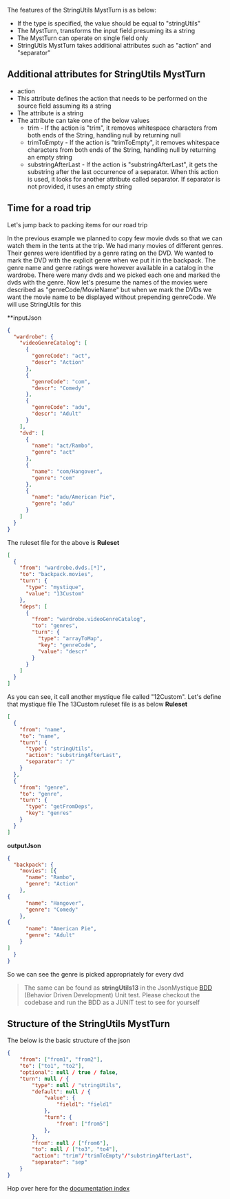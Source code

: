 The features of the StringUtils MystTurn is as below:

* If the type is specified, the value should be equal to "stringUtils"
* The MystTurn, transforms the input field presuming its a string
* The MystTurn can operate on single field only
* StringUtils MystTurn takes additional attributes such as "action" and "separator"

## Additional attributes for StringUtils MystTurn

* action
 * This attribute defines the action that needs to be performed on the source field assuming its a string
 * The attribute is a string
 * The attribute can take one of the below values
    * trim - If the action is "trim", it removes whitespace characters from both ends of the String, handling null by returning null
    * trimToEmpty - If the action is "trimToEmpty", it removes whitespace characters from both ends of the String, handling null by returning an empty string
    * substringAfterLast - If the action is "substringAfterLast", it gets the substring after the last occurrence of a separator. When this action is used, it looks for another attribute called separator. If separator is not provided, it uses an empty string

## Time for a road trip 
Let's jump back to packing items for our road trip

In the previous example we planned to copy few movie dvds so that we can watch them in the tents at the trip. We had many movies of different genres. Their genres were identified by a genre rating on the DVD. We wanted to mark the DVD with the explicit genre when we put it in the backpack. The genre name and genre ratings were however available in a catalog in the wardrobe. There were many dvds and we picked each one and marked the dvds with the genre. Now let's presume the names of the movies were described as "genreCode/MovieName" but when we mark the DVDs we want the movie name to be displayed without prepending genreCode. We will use StringUtils for this

**inputJson
```json
{
  "wardrobe": {
    "videoGenreCatalog": [
      {
        "genreCode": "act",
        "descr": "Action"
      },
      {
        "genreCode": "com",
        "descr": "Comedy"
      },
      {
        "genreCode": "adu",
        "descr": "Adult"
      }
    ],
    "dvd": [
      {
        "name": "act/Rambo",
        "genre": "act"
      },
      {
        "name": "com/Hangover",
        "genre": "com"
      },
      {
        "name": "adu/American Pie",
        "genre": "adu"
      }
    ]
  }
}
```


The ruleset file for the above is
**Ruleset**
```json
[
  {
    "from": "wardrobe.dvds.[*]",
    "to": "backpack.movies",
    "turn": {
      "type": "mystique",
      "value": "13Custom"
    },
    "deps": [
      {
        "from": "wardrobe.videoGenreCatalog",
        "to": "genres",
        "turn": {
          "type": "arrayToMap",
          "key": "genreCode",
          "value": "descr"
        }
      }
    ]
  }
]
```

As you can see, it call another mystique file called "12Custom". Let's define that mystique file
The 13Custom ruleset file is as below
**Ruleset**
```json
[
  {
    "from": "name",
    "to": "name",
    "turn": {
      "type": "stringUtils",
      "action": "substringAfterLast",
      "separator": "/"
    }
  },
  {
    "from": "genre",
    "to": "genre",
    "turn": {
      "type": "getFromDeps",
      "key": "genres"
    }
  }
]
```

**outputJson**
```json
{
  "backpack": {
    "movies": [{
      "name": "Rambo",
      "genre": "Action"
    },
{
      "name": "Hangover",
      "genre": "Comedy"
    },
{
      "name": "American Pie",
      "genre": "Adult"
    }
]
  }
}
```

So we can see the genre is picked appropriately for every dvd

> The same can be found as **stringUtils13** in the JsonMystique [BDD](../json-mystique-libs/json-mystique/src/test/java/com/balajeetm/mystique/core/JsonMystiquePositiveBDD.java) (Behavior Driven Development) Unit test. Please checkout the codebase and run the BDD as a JUNIT test to see for yourself

## Structure of the StringUtils MystTurn

The below is the basic structure of the json

```json
{
	"from": ["from1", "from2"],
	"to": ["to1", "to2"],
	"optional": null / true / false,
	"turn": null / {
		"type": null / "stringUtils",
		"default": null / {
			"value": {
				"field1": "field1"
			},
			"turn": {
				"from": ["from5"]
			},
		},
		"from": null / ["from6"],
		"to": null / ["to3", "to4"],
		"action": "trim"/"trimToEmpty"/"substringAfterLast",
		"separator": "sep"
	}
}
```

Hop over here for the [documentation index](_Sidebar.md)